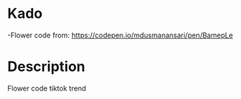 # Kado
-Flower code from: https://codepen.io/mdusmanansari/pen/BamepLe


# Description
Flower code tiktok trend 


